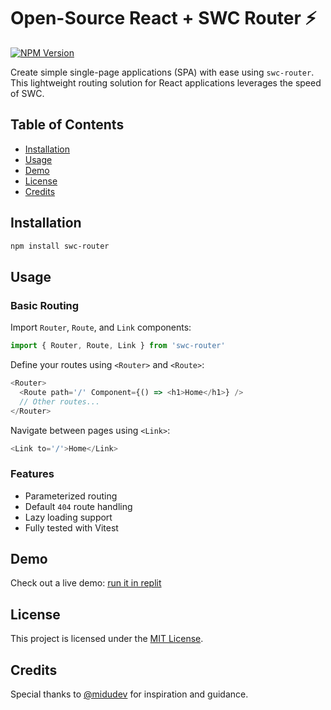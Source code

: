 # Open-Source React + SWC Router ⚡️

[![NPM Version](https://img.shields.io/npm/v/swc-router.svg)](https://www.npmjs.com/package/swc-router)

Create simple single-page applications (SPA) with ease using `swc-router`. This lightweight routing solution for React applications leverages the speed of SWC.

## Table of Contents

- [Installation](#installation)
- [Usage](#usage)
- [Demo](#demo)
- [License](#license)
- [Credits](#credits)

## Installation

```bash
npm install swc-router
```

## Usage

### Basic Routing

Import `Router`, `Route`, and `Link` components:

```js
import { Router, Route, Link } from 'swc-router'
```

Define your routes using `<Router>` and `<Route>`:

```js
<Router>
  <Route path='/' Component={() => <h1>Home</h1>} />
  // Other routes...
</Router>
```

Navigate between pages using `<Link>`:

```js
<Link to='/'>Home</Link>
```

### Features

- Parameterized routing
- Default `404` route handling
- Lazy loading support
- Fully tested with Vitest

## Demo

Check out a live demo: [run it in replit](https://replit.com/@emapeire/swc-router-demo)

## License

This project is licensed under the [MIT License](/LICENSE).

## Credits

Special thanks to [@midudev](https://github.com/midudev) for inspiration and guidance.
